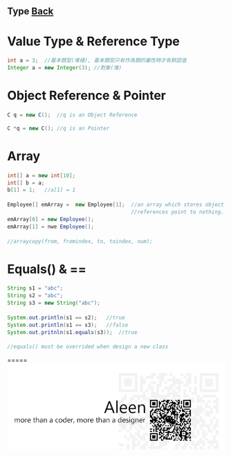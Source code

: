 ## Type [Back](./../Java.md)

# Value Type & Reference Type
```java
int a = 3;	//基本類型(堆棧), 基本類型只有作為類的屬性時才有默認值
Integer a = new Integer(3);	//對象(堆) 
```

# Object Reference & Pointer
```Java
C q = new C();	//q is an Object Reference
```
```cpp
C *q = new C();	//q is an Pointer
```

# Array
```Java
int[] a = new int[10];
int[] b = a;
b[1] = 1;	//a[1] = 1

Employee[] emArray =  new Employee[1];	//an array which stores object
										//references point to nothing.
emArray[0] = new Employee();
emArray[1] = nwe Employee();

//arraycopy(from, fromindex, to, toindex, num);
```

# Equals() & ==
```Java
String s1 = "abc";
String s2 = "abc";
String s3 = new String("abc");

System.out.println(s1 == s2);	//true
System.out.println(s1 == s3);	//false
System.out.pritnln(s1.equals(s3));	//true

//equals() must be overrided when design a new class	
```

=====
<a href="http://aleen42.github.io/" target="_blank" ><img src="./../../../pic/tail.gif"></a>
